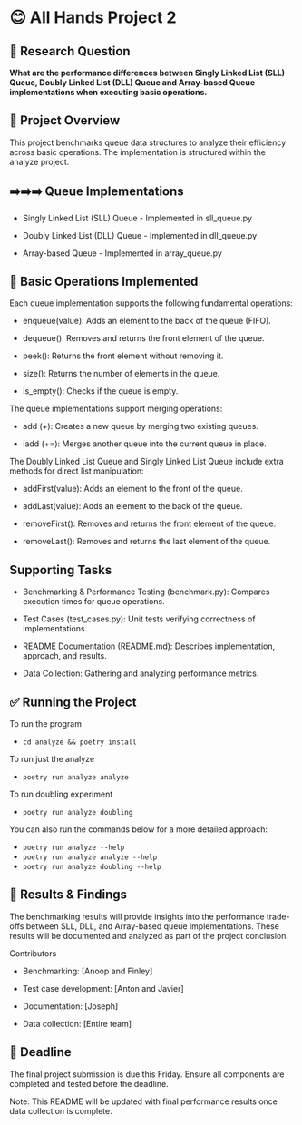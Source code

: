# 😊 All Hands Project 2

## 🔬 Research Question

**What are the performance differences between Singly Linked List (SLL) Queue, Doubly Linked List (DLL) Queue and Array-based Queue implementations when executing basic operations.**

## 🚀 Project Overview

This project benchmarks queue data structures to analyze their efficiency across basic operations. The implementation is structured within the analyze project.

## ➡️➡️➡️ Queue Implementations

- Singly Linked List (SLL) Queue - Implemented in sll_queue.py

- Doubly Linked List (DLL) Queue - Implemented in dll_queue.py

- Array-based Queue - Implemented in array_queue.py

## 🔧 Basic Operations Implemented

Each queue implementation supports the following fundamental operations:

- enqueue(value): Adds an element to the back of the queue (FIFO).

- dequeue(): Removes and returns the front element of the queue.

- peek(): Returns the front element without removing it.

- size(): Returns the number of elements in the queue.

- is_empty(): Checks if the queue is empty.

The queue implementations support merging operations:

- add (+): Creates a new queue by merging two existing queues.

- iadd (+=): Merges another queue into the current queue in place.

The Doubly Linked List Queue and Singly Linked List Queue include extra methods for direct list manipulation:

- addFirst(value): Adds an element to the front of the queue.

- addLast(value): Adds an element to the back of the queue.

- removeFirst(): Removes and returns the front element of the queue.

- removeLast(): Removes and returns the last element of the queue.

## Supporting Tasks

- Benchmarking & Performance Testing (benchmark.py): Compares execution times for queue operations.

- Test Cases (test_cases.py): Unit tests verifying correctness of implementations.

- README Documentation (README.md): Describes implementation, approach, and results.

- Data Collection: Gathering and analyzing performance metrics.

## ✅ Running the Project

To run the program

- `cd analyze && poetry install`

To run just the analyze

- `poetry run analyze analyze`

To run doubling experiment

- `poetry run analyze doubling`

You can also run the commands below for a more detailed approach:

- `poetry run analyze --help`
- `poetry run analyze analyze --help`
- `poetry run analyze doubling --help`

## 📄 Results & Findings

The benchmarking results will provide insights into the performance trade-offs between SLL, DLL, and Array-based queue implementations. These results will be documented and analyzed as part of the project conclusion.

Contributors

- Benchmarking: [Anoop and Finley]

- Test case development: [Anton and Javier]

- Documentation: [Joseph]

- Data collection: [Entire team]

## 🎯 Deadline

The final project submission is due this Friday. Ensure all components are completed and tested before the deadline.

Note: This README will be updated with final performance results once data collection is complete.
